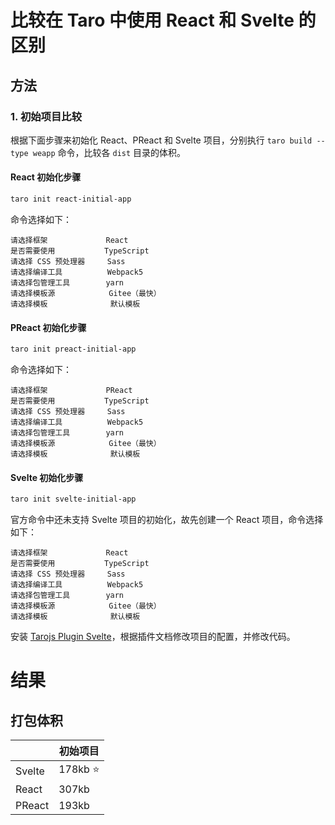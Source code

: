 # 比较在 Taro 中使用 React 和 Svelte 的区别

## 方法

### 1. 初始项目比较

根据下面步骤来初始化 React、PReact 和 Svelte 项目，分别执行 `taro build --type weapp` 命令，比较各 `dist` 目录的体积。

#### React 初始化步骤

```bash
taro init react-initial-app
```

命令选择如下：

```
请选择框架             React
是否需要使用           TypeScript
请选择 CSS 预处理器     Sass
请选择编译工具          Webpack5
请选择包管理工具        yarn
请选择模板源            Gitee（最快）
请选择模板              默认模板
```

#### PReact 初始化步骤

```bash
taro init preact-initial-app
```

命令选择如下：

```
请选择框架             PReact
是否需要使用           TypeScript
请选择 CSS 预处理器     Sass
请选择编译工具          Webpack5
请选择包管理工具        yarn
请选择模板源            Gitee（最快）
请选择模板              默认模板
```

#### Svelte 初始化步骤

```bash
taro init svelte-initial-app
```

官方命令中还未支持 Svelte 项目的初始化，故先创建一个 React 项目，命令选择如下：

```
请选择框架             React
是否需要使用           TypeScript
请选择 CSS 预处理器     Sass
请选择编译工具          Webpack5
请选择包管理工具        yarn
请选择模板源            Gitee（最快）
请选择模板              默认模板
```

安装 [Tarojs Plugin Svelte](https://github.com/SyMind/tarojs-plugin-svelte)，根据插件文档修改项目的配置，并修改代码。

# 结果

## 打包体积

|        | 初始项目   |
| ------ | ---------- |
| Svelte | 178kb ⭐️ |
| React  | 307kb      |
| PReact | 193kb      |
